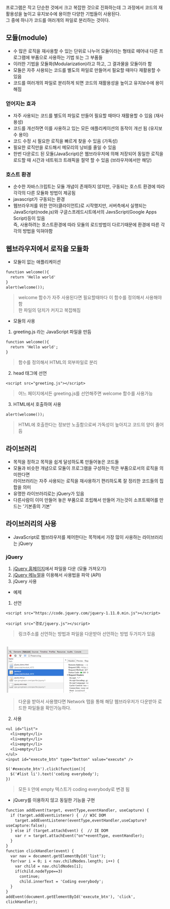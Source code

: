 프로그램은 작고 단순한 것에서 크고 복잡한 것으로 진화하는데 그 과정에서 코드의 재활용성을 높이고 유지보수에 용이한 다양한 기법들이 사용된다.<br/>그 중에 하나가 코드를 여러개의 파일로 분리하는 것이다.

## 모듈(module)
- 수 많은 로직을 재사용할 수 있는 단위로 나누어 모듈이라는 형태로 떼어내 다른 프로그램에 부품으로 사용하는 기법 또는 그 부품들
- 이러한 기법을 모듈화(Modularization)라고 하고, 그 결과물을 모듈이라 함
- 모듈은 자주 사용되는 코드를 별도의 파일로 만들어서 필요할 때마다 재활용할 수 있음
- 코드를 여러개의 파일로 분리하게 되면 코드의 재활용성을 높이고 유지보수에 용이해짐


### 얻어지는 효과
- 자주 사용되는 코드를 별도의 파일로 만들어 필요할 때마다 재활용할 수 있음 (재사용성)
- 코드를 개선하면 이를 사용하고 있는 모든 애플리케이션의 동작이 개선 됨 (유지보수 용이)
- 코드 수정 시 필요한 로직을 빠르게 찾을 수 있음 (가독성)
- 필요한 로직만을 로드해서 메모리의 낭비를 줄일 수 있음
- 한번 다운로드 된 모듈(JavaScript)은 웹브라우저에 의해 저장되어 동일한 로직을 로드할 때 시간과 네트워크 트래픽을 절약 할 수 있음 (브라우저에서만 해당)


### 호스트 환경
- 순수한 자바스크립트는 모듈 개념이 존재하지 않지만, 구동되는 호스트 환경에 따라 각각의 다른 모듈화 방법이 제공됨
- javascript가 구동되는 환경
- 웹브라우저를 위한 언어(클라이언트)로 시작했지만, 서버측에서 실행되는 JavaScript(node.js)와 구글스프레드시트에서의 JavsScript(Google Apps Script)등이 있음<br/>즉, 사용하려는 호스트환경에 따라 모듈의 로드방법이 다르기때문에 환경에 따른 각각의 방법을 익혀야함


## 웹브라우저에서 로직을 모듈화
- 모듈이 없는 애플리케이션
```
function welcome(){
  return 'Hello world'
}
alert(welcome());
```
> welcome 함수가 자주 사용된다면 필요할때마다 이 함수를 정의해서 사용해야 함<br/>한 파일의 덩치가 커지고 복잡해짐

- 모듈의 사용
1. greeting.js 라는 JavaScript 파일을 만듬
```
function welcome(){
  return 'Hello world';
}
```
> 함수를 정의해서 HTML의 외부파일로 분리

2. head 태그에 선언
```
<script src="greeting.js"></script>
```
> 어느 페이지에서든 greeting.js를 선언해주면 welcome 함수를 사용가능

3. HTML에서 호출하여 사용
```
alert(welcome());
```
> HTML에 호출한다는 정보만 노출함으로써 가독성이 높아지고 코드의 양이 줄어듬


## 라이브러리
- 목적을 정하고 목적을 쉽게 달성하도록 만들어놓은 코드들
- 모듈과 비슷한 개념으로 모듈이 프로그램을 구성하는 작은 부품으로서의 로직을 의미한다면<br/>라이브러리는 자주 사용되는 로직을 재사용하기 편리하도록 잘 정리한 코드들의 집합을 의미
- 유명한 라이브러리로는 jQuery가 있음
- 다른사람이 이미 만들어 놓은 부품으로 조립해서 만들어 가는것이 소프트웨어를 만드는 '기본중의 기본'


## 라이브러리의 사용
- JavaScript로 웹브라우저를 제어한다는 목적에서 가장 많이 사용하는 라이브러리는 jQuery

### jQuery
1. [jQuery 홈페이지](http://jquery.com/)에서 파일을 다운 (모듈 가져오기)
2. [jQuery 메뉴얼](http://api.jquery.com/)을 이용해서 사용법을 파악 (API)
3. jQuery 사용

- 예제
1. 선언
```
<script src="https://code.jquery.com/jquery-1.11.0.min.js"></script>

<script src="경로/jquery.js"></script>
```
> 링크주소를 선언하는 방법과 파일을 다운받아 선언하는 방법 두가지가 있음

<br/>![jQuery](images/js23.png)<br/>
> 다운을 받아서 사용했다면 Network 탭을 통해 해당 웹브라우저가 다운받아 로드한 파일들을 확인가능하다.

2. 사용
```
<ul id="list">
  <li>empty</li>
  <li>empty</li>
  <li>empty</li>
  <li>empty</li>
</ul>
<input id="execute_btn" type="button" value="execute" />
```
```
$('#execute_btn').click(function(){
  $('#list li').text('coding everybody');
})
```
> 모든 li 안에 empty 텍스트가 coding everybody로 변경 됨

- jQuery를 이용하지 않고 동일한 기능을 구현
```
function addEvent(target, eventType,eventHandler, useCapture) {
  if (target.addEventListener) {  // W3C DOM
    target.addEventListener(eventType,eventHandler,useCapture?useCapture:false);
  } else if (target.attachEvent) {  // IE DOM
    var r = target.attachEvent("on"+eventType, eventHandler);
  }
}
function clickHandler(event) {
  var nav = document.getElementById('list');
  for(var i = 0; i < nav.childNodes.length; i++) {
    var child = nav.childNodes[i];
    if(child.nodeType==3)
      continue;
      child.innerText = 'Coding everybody';
  }
}
addEvent(document.getElementById('execute_btn'), 'click', clickHandler);
```

